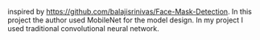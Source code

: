 inspired by https://github.com/balajisrinivas/Face-Mask-Detection. In this project the author used MobileNet for the model design.
In my project I used traditional convolutional neural network.
